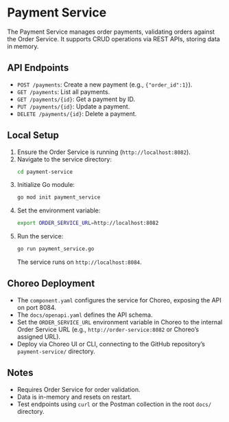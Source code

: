 # Payment Service

The Payment Service manages order payments, validating orders against the Order Service. It supports CRUD operations via REST APIs, storing data in memory.

## API Endpoints
- `POST /payments`: Create a new payment (e.g., `{"order_id":1}`).
- `GET /payments`: List all payments.
- `GET /payments/{id}`: Get a payment by ID.
- `PUT /payments/{id}`: Update a payment.
- `DELETE /payments/{id}`: Delete a payment.

## Local Setup
1. Ensure the Order Service is running (`http://localhost:8082`).
2. Navigate to the service directory:
   ```bash
   cd payment-service
   ```
3. Initialize Go module:
   ```bash
   go mod init payment_service
   ```
4. Set the environment variable:
   ```bash
   export ORDER_SERVICE_URL=http://localhost:8082
   ```
5. Run the service:
   ```bash
   go run payment_service.go
   ```
   The service runs on `http://localhost:8084`.

## Choreo Deployment
- The `component.yaml` configures the service for Choreo, exposing the API on port 8084.
- The `docs/openapi.yaml` defines the API schema.
- Set the `ORDER_SERVICE_URL` environment variable in Choreo to the internal Order Service URL (e.g., `http://order-service:8082` or Choreo’s assigned URL).
- Deploy via Choreo UI or CLI, connecting to the GitHub repository’s `payment-service/` directory.

## Notes
- Requires Order Service for order validation.
- Data is in-memory and resets on restart.
- Test endpoints using `curl` or the Postman collection in the root `docs/` directory.